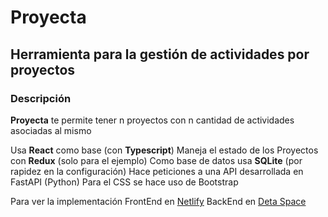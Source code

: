 # Proyecta
## Herramienta para la gestión de actividades por proyectos

### Descripción
**Proyecta** te permite tener n proyectos con n cantidad de actividades asociadas al mismo

Usa **React** como base (con **Typescript**)
Maneja el estado de los Proyectos con **Redux** (solo para el ejemplo)
Como base de datos usa **SQLite** (por rapidez en la configuración)
Hace peticiones a una API desarrollada en FastAPI (Python)
Para el CSS se hace uso de Bootstrap

Para ver la implementación
FrontEnd en [Netlify](https://brilliant-rabanadas-105dfa.netlify.app/)
BackEnd en [Deta Space](https://proyectabackend-1-d0771943.deta.app/docs)
